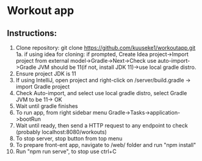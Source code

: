 # Workout app

## Instructions:
1. Clone repository: git clone https://github.com/kuuseke1/workoutapp.git
1a. if using idea for cloning: if prompted, Create Idea project->Import project from external model->Gradle->Next->Check use auto-import->Gradle JVM should be 11(if not, install JDK 11)->use local gradle distro.
2. Ensure project JDK is 11
3. If using IntelliJ, open project and right-click on /server/build.gradle -> import Gradle project
4. Check Auto-import, and select use local gradle distro, select Gradle JVM to be 11-> OK
5. Wait until gradle finishes
6. To run app, from right sidebar menu Gradle->Tasks->application->bootRun
7. Wait until ready, then send a HTTP request to any endpoint to check (probably localhost:8080/workouts)
8. To stop server, stop button from top menu
9. To prepare front-ent app, navigate to /web/ folder and run "npm install"
10. Run "npm run serve", to stop use ctrl+C